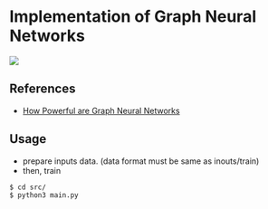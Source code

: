 # Implementation of Graph Neural Networks

![](https://ai2-s2-public.s3.amazonaws.com/figures/2017-08-08/8bcfed541c91c5317a18a03bac9b17b1d86b8ebc/3-Figure1-1.png)

## References
- [How Powerful are Graph Neural Networks](https://openreview.net/pdf?id=ryGs6iA5Km)


## Usage

- prepare inputs data. (data format must be same as inouts/train)
- then, train

```
$ cd src/
$ python3 main.py
```


